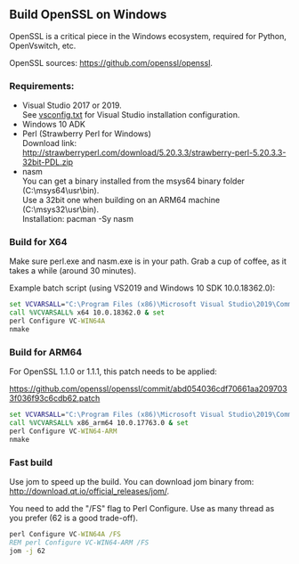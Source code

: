 ## Build OpenSSL on Windows

OpenSSL is a critical piece in the Windows ecosystem, required for Python, OpenVswitch, etc.

OpenSSL sources: https://github.com/openssl/openssl.

### Requirements:

  * Visual Studio 2017 or 2019.<br/>
    See [vsconfig.txt](../../vsconfig.txt) for Visual Studio installation configuration.
  * Windows 10 ADK
  * Perl (Strawberry Perl for Windows)<br/>
    Download link: http://strawberryperl.com/download/5.20.3.3/strawberry-perl-5.20.3.3-32bit-PDL.zip
  * nasm<br/>
    You can get a binary installed from the msys64 binary folder (C:\msys64\usr\bin).<br/>
    Use a 32bit one when building on an ARM64 machine (C:\msys32\usr\bin).<br/>
    Installation: pacman -Sy nasm

### Build for X64
Make sure perl.exe and nasm.exe is in your path.
Grab a cup of coffee, as it takes a while (around 30 minutes).

Example batch script (using VS2019 and Windows 10 SDK 10.0.18362.0):

```cmd
set VCVARSALL="C:\Program Files (x86)\Microsoft Visual Studio\2019\Community\VC\Auxiliary\Build\vcvarsall.bat"
call %VCVARSALL% x64 10.0.18362.0 & set
perl Configure VC-WIN64A
nmake
```

### Build for ARM64

For OpenSSL 1.1.0 or 1.1.1, this patch needs to be applied:

https://github.com/openssl/openssl/commit/abd054036cdf70661aa2097033f036f93c6cdb62.patch

```cmd
set VCVARSALL="C:\Program Files (x86)\Microsoft Visual Studio\2019\Community\VC\Auxiliary\Build\vcvarsall.bat"
call %VCVARSALL% x86_arm64 10.0.17763.0 & set
perl Configure VC-WIN64-ARM
nmake
```

### Fast build

Use jom to speed up the build.
You can download jom binary from: http://download.qt.io/official_releases/jom/.

You need to add the "/FS" flag to Perl Configure. Use as many thread as you prefer (62 is a good  trade-off).

```cmd
perl Configure VC-WIN64A /FS
REM perl Configure VC-WIN64-ARM /FS
jom -j 62
```
